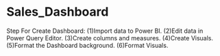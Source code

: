 # Sales_Dashboard

Step For Create Dashboard:
(1)Import data to Power BI. (2)Edit data in Power Query Editor. (3)Create columns and measures. (4)Create Visuals. (5)Format the Dashboard background. (6)Format Visuals.
